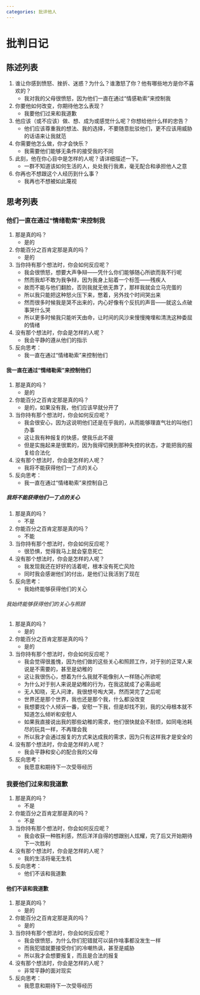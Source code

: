 ```yaml
---
categories: 批评他人
---
```


# 批判日记

## 陈述列表

1. 谁让你感到愤怒、挫折、迷惑？为什么？谁激怒了你？他有哪些地方是你不喜欢的？
    - 我对我的父母很愤怒，因为他们一直在通过“情感勒索”来控制我
2. 你要他如何改变，你期待他怎么表现？
    - 我要他们过来和我道歉
3. 他应该（或不应该）做、想、成为或感觉什么呢？你想给他什么样的忠告？
    - 他们应该尊重我的想法、我的选择，不要随意批驳他们，更不应该用威胁的话语来让我就范
4. 你需要他怎么做，你才会快乐？
    - 我需要他们能够无条件的接受我的不同
5. 此刻，他在你心目中是怎样的人呢？请详细描述一下。
    - 一群不知道该如何生活的人，处处我行我素，毫无配合和承担他人之意
6. 你再也不想跟这个人经历到什么事？
    - 我再也不想被如此蔑视

## 思考列表

### 他们一直在通过“情绪勒索”来控制我

1. 那是真的吗？
    - 是的
2. 你能百分之百肯定那是真的吗？
    - 是的
3. 当你持有那个想法时，你会如何反应呢？
    - 我会很愤怒，想要大声争辩——凭什么你们能够随心所欲而我不行呢
    - 然而我却不敢为我争辩，因为我身上贴着一个标签——残疾人
    - 故而不能与他们翻脸，否则我就无依无靠了，那样我就会立马完蛋的
    - 所以我只能把这种怒火压下来，憋着，另外找个时间哭出来
    - 然而很多时候我是哭不出来的，内心好像有个反抗的声音——就这么点破事哭什么哭
    - 所以更多时候我只能听天由命，让时间的风沙来慢慢掩埋和清洗这种委屈的情绪
4. 没有那个想法时，你会是怎样的人呢？
    - 我会平静的遵从他们的指示
5. 反向思考：
    - 我一直在通过“情绪勒索”来控制他们

#### 我一直在通过“情绪勒索”来控制他们

1. 那是真的吗？
    - 是的
2. 你能百分之百肯定那是真的吗？
    - 是的，如果没有我，他们应该早就分开了
3. 当你持有那个想法时，你会如何反应呢？
    - 我会很安心，因为这说明他们还是在乎我的，从而能够理直气壮的叫他们办事
    - 这让我有种报复的快感，使我乐此不疲
    - 但是实施起来是很累的，因为我得切换到那种失控的状态，才能把我的报复给合法化
4. 没有那个想法时，你会是怎样的人呢？
    - 我将不能获得他们一丁点的关心
5. 反向思考：
    - 我一直在通过“情绪勒索”来控制自己

##### 我将不能获得他们一丁点的关心

1. 那是真的吗？
    - 不是
2. 你能百分之百肯定那是真的吗？
    - 不能
3. 当你持有那个想法时，你会如何反应呢？
    - 很恐惧，觉得我马上就会窒息死亡
4. 没有那个想法时，你会是怎样的人呢？
    - 我发现我还在好好的活着呢，根本没有死亡风险
    - 同时我会感谢他们的付出，是他们让我活到了现在
5. 反向思考：
    - 我始终能够获得他们的关心

###### 我始终能够获得他们的关心与照顾

1. 那是真的吗？
    - 是的
2. 你能百分之百肯定那是真的吗？
    - 是的
3. 当你持有那个想法时，你会如何反应呢？
    - 我会觉得很羞愧，因为他们做的这些关心和照顾工作，对于别的正常人来说是不需要的，甚至是幼稚的
    - 这让我很伤心，想着为什么我就不能像别人一样随心所欲呢
    - 为什么对于别人来说是幼稚的行为，在我这就成了必需品呢
    - 无人知晓，无人问津，我很想号啕大哭，然而哭完了之后呢
    - 世界还是那个世界，我也还是那个我，什么都没改变
    - 我想要找个人倾诉一番，安慰一下我，但是却找不到，我的父母根本就不知道怎么倾听和安慰人
    - 如果我直接说出我的那些幼稚的需求，他们很快就会不耐烦，如同电池耗尽的玩具一样，不再理会我
    - 所以我才会通过报复的方式来达成我的需求，因为只有这样我才是安全的
4. 没有那个想法时，你会是怎样的人呢？
    - 我会平静和安心的配合我的父母
5. 反向思考：
    - 我愿意和期待下一次受辱经历

### 我要他们过来和我道歉

1. 那是真的吗？
    - 不是
2. 你能百分之百肯定那是真的吗？
    - 不是
3. 当你持有那个想法时，你会如何反应呢？
    - 我会收获一种胜利感，然后洋洋自得的想跟别人炫耀，完了后又开始期待下一次胜利
4. 没有那个想法时，你会是怎样的人呢？
    - 我的生活将毫无生机
5. 反向思考：
    - 他们不该和我道歉

#### 他们不该和我道歉

1. 那是真的吗？
    - 是的
2. 你能百分之百肯定那是真的吗？
    - 是的
3. 当你持有那个想法时，你会如何反应呢？
    - 我会很愤怒，为什么你们犯错就可以装作啥事都没发生一样
    - 而我犯错就要接受你们的冷嘲热讽，甚至是威胁
    - 所以我才会想要报复，而且是合法的报复
4. 没有那个想法时，你会是怎样的人呢？
    - 非常平静的面对现实
5. 反向思考：
    - 我愿意和期待下一次受辱经历
